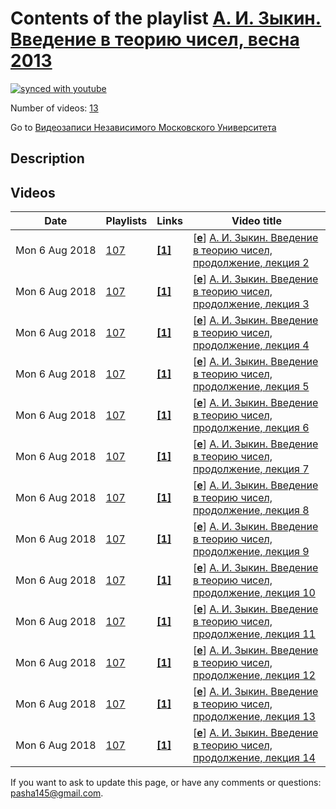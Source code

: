 # Contents of the playlist [А. И. Зыкин. Введение в теорию чисел, весна 2013](https://www.youtube.com/playlist?list=PLp9ABVh6_x4GfXFGkIxEi7BwxRV-Dw7pJ)

[![synced with youtube](https://img.shields.io/github/last-commit/mathphysschool/mathphysschool.github.io/autoupdate1?label=synced%20with%20youtube)](#)

Number of videos: [13](#videos)

Go to [Видеозаписи Независимого Московского Университета](../README.md)

## Description



## Videos

|Date|Playlists|Links|Video title|
|---|---|---|---|
| Mon&nbsp;6&nbsp;Aug&nbsp;2018 | [107](../playlists/107 "А. И. Зыкин. Введение в теорию чисел, весна 2013") | [**[1]**](http://ium.mccme.ru/s13/zykin-s13.html) | [[**e**](https://studio.youtube.com/video/mY-wZCcq92o/edit "Edit")] [А. И. Зыкин. Введение в теорию чисел, продолжение, лекция 2](https://www.youtube.com/watch?v=mY-wZCcq92o&list=PLp9ABVh6_x4GfXFGkIxEi7BwxRV-Dw7pJ "Спецкурс НМУ.&#013;5 февраля 2013 г. 19:20, НМУ 310 (Большой Власьевский пер., 11)&#013;http://ium.mccme.ru/s13/zykin-s13.html") |
| Mon&nbsp;6&nbsp;Aug&nbsp;2018 | [107](../playlists/107 "А. И. Зыкин. Введение в теорию чисел, весна 2013") | [**[1]**](http://ium.mccme.ru/s13/zykin-s13.html) | [[**e**](https://studio.youtube.com/video/_4F2Zm4sRVA/edit "Edit")] [А. И. Зыкин. Введение в теорию чисел, продолжение, лекция 3](https://www.youtube.com/watch?v=_4F2Zm4sRVA&list=PLp9ABVh6_x4GfXFGkIxEi7BwxRV-Dw7pJ "Спецкурс НМУ.&#013;12 февраля 2013 г. 19:20, НМУ 310 (Большой Власьевский пер., 11)&#013;http://ium.mccme.ru/s13/zykin-s13.html") |
| Mon&nbsp;6&nbsp;Aug&nbsp;2018 | [107](../playlists/107 "А. И. Зыкин. Введение в теорию чисел, весна 2013") | [**[1]**](http://ium.mccme.ru/s13/zykin-s13.html) | [[**e**](https://studio.youtube.com/video/erLCBj6E3oU/edit "Edit")] [А. И. Зыкин. Введение в теорию чисел, продолжение, лекция 4](https://www.youtube.com/watch?v=erLCBj6E3oU&list=PLp9ABVh6_x4GfXFGkIxEi7BwxRV-Dw7pJ "Спецкурс НМУ.&#013;19 февраля 2013 г. 19:20, НМУ 310 (Большой Власьевский пер., 11)&#013;http://ium.mccme.ru/s13/zykin-s13.html") |
| Mon&nbsp;6&nbsp;Aug&nbsp;2018 | [107](../playlists/107 "А. И. Зыкин. Введение в теорию чисел, весна 2013") | [**[1]**](http://ium.mccme.ru/s13/zykin-s13.html) | [[**e**](https://studio.youtube.com/video/u42S6A2fKmc/edit "Edit")] [А. И. Зыкин. Введение в теорию чисел, продолжение, лекция 5](https://www.youtube.com/watch?v=u42S6A2fKmc&list=PLp9ABVh6_x4GfXFGkIxEi7BwxRV-Dw7pJ "Спецкурс НМУ.&#013;26 февраля 2013 г. 19:20, НМУ 310 (Большой Власьевский пер., 11)&#013;http://ium.mccme.ru/s13/zykin-s13.html") |
| Mon&nbsp;6&nbsp;Aug&nbsp;2018 | [107](../playlists/107 "А. И. Зыкин. Введение в теорию чисел, весна 2013") | [**[1]**](http://ium.mccme.ru/s13/zykin-s13.html) | [[**e**](https://studio.youtube.com/video/y_At-WmwefM/edit "Edit")] [А. И. Зыкин. Введение в теорию чисел, продолжение, лекция 6](https://www.youtube.com/watch?v=y_At-WmwefM&list=PLp9ABVh6_x4GfXFGkIxEi7BwxRV-Dw7pJ "Спецкурс НМУ.&#013;5 марта 2013 г. 19:20, НМУ 310 (Большой Власьевский пер., 11)&#013;http://ium.mccme.ru/s13/zykin-s13.html") |
| Mon&nbsp;6&nbsp;Aug&nbsp;2018 | [107](../playlists/107 "А. И. Зыкин. Введение в теорию чисел, весна 2013") | [**[1]**](http://ium.mccme.ru/s13/zykin-s13.html) | [[**e**](https://studio.youtube.com/video/oSC_sGS9rDU/edit "Edit")] [А. И. Зыкин. Введение в теорию чисел, продолжение, лекция 7](https://www.youtube.com/watch?v=oSC_sGS9rDU&list=PLp9ABVh6_x4GfXFGkIxEi7BwxRV-Dw7pJ "Спецкурс НМУ.&#013;12 марта 2013 г. 19:20, НМУ 310 (Большой Власьевский пер., 11)&#013;http://ium.mccme.ru/s13/zykin-s13.html") |
| Mon&nbsp;6&nbsp;Aug&nbsp;2018 | [107](../playlists/107 "А. И. Зыкин. Введение в теорию чисел, весна 2013") | [**[1]**](http://ium.mccme.ru/s13/zykin-s13.html) | [[**e**](https://studio.youtube.com/video/Y6f6T7k4N4I/edit "Edit")] [А. И. Зыкин. Введение в теорию чисел, продолжение, лекция 8](https://www.youtube.com/watch?v=Y6f6T7k4N4I&list=PLp9ABVh6_x4GfXFGkIxEi7BwxRV-Dw7pJ "Спецкурс НМУ.&#013;19 марта 2013 г. 19:20, НМУ 310 (Большой Власьевский пер., 11)&#013;http://ium.mccme.ru/s13/zykin-s13.html") |
| Mon&nbsp;6&nbsp;Aug&nbsp;2018 | [107](../playlists/107 "А. И. Зыкин. Введение в теорию чисел, весна 2013") | [**[1]**](http://ium.mccme.ru/s13/zykin-s13.html) | [[**e**](https://studio.youtube.com/video/bj1XB6sllIM/edit "Edit")] [А. И. Зыкин. Введение в теорию чисел, продолжение, лекция 9](https://www.youtube.com/watch?v=bj1XB6sllIM&list=PLp9ABVh6_x4GfXFGkIxEi7BwxRV-Dw7pJ "Спецкурс НМУ.&#013;26 марта 2013 г. 19:20, НМУ 310 (Большой Власьевский пер., 11)&#013;http://ium.mccme.ru/s13/zykin-s13.html") |
| Mon&nbsp;6&nbsp;Aug&nbsp;2018 | [107](../playlists/107 "А. И. Зыкин. Введение в теорию чисел, весна 2013") | [**[1]**](http://ium.mccme.ru/s13/zykin-s13.html) | [[**e**](https://studio.youtube.com/video/erP6TzoUb_4/edit "Edit")] [А. И. Зыкин. Введение в теорию чисел, продолжение, лекция 10](https://www.youtube.com/watch?v=erP6TzoUb_4&list=PLp9ABVh6_x4GfXFGkIxEi7BwxRV-Dw7pJ "Спецкурс НМУ.&#013;2 апреля 2013 г. 19:20, НМУ 310 (Большой Власьевский пер., 11)&#013;http://ium.mccme.ru/s13/zykin-s13.html") |
| Mon&nbsp;6&nbsp;Aug&nbsp;2018 | [107](../playlists/107 "А. И. Зыкин. Введение в теорию чисел, весна 2013") | [**[1]**](http://ium.mccme.ru/s13/zykin-s13.html) | [[**e**](https://studio.youtube.com/video/dr_I5_bjXZY/edit "Edit")] [А. И. Зыкин. Введение в теорию чисел, продолжение, лекция 11](https://www.youtube.com/watch?v=dr_I5_bjXZY&list=PLp9ABVh6_x4GfXFGkIxEi7BwxRV-Dw7pJ "Спецкурс НМУ.&#013;9 апреля 2013 г. 19:20, НМУ 310 (Большой Власьевский пер., 11)&#013;http://ium.mccme.ru/s13/zykin-s13.html") |
| Mon&nbsp;6&nbsp;Aug&nbsp;2018 | [107](../playlists/107 "А. И. Зыкин. Введение в теорию чисел, весна 2013") | [**[1]**](http://ium.mccme.ru/s13/zykin-s13.html) | [[**e**](https://studio.youtube.com/video/jeElhLL-HIw/edit "Edit")] [А. И. Зыкин. Введение в теорию чисел, продолжение, лекция 12](https://www.youtube.com/watch?v=jeElhLL-HIw&list=PLp9ABVh6_x4GfXFGkIxEi7BwxRV-Dw7pJ "Спецкурс НМУ. &#013;16 апреля 2013 г. 19:20, НМУ 310 (Большой Власьевский пер., 11) http://ium.mccme.ru/s13/zykin-s13.html") |
| Mon&nbsp;6&nbsp;Aug&nbsp;2018 | [107](../playlists/107 "А. И. Зыкин. Введение в теорию чисел, весна 2013") | [**[1]**](http://ium.mccme.ru/s13/zykin-s13.html) | [[**e**](https://studio.youtube.com/video/Nvag_qcCUVQ/edit "Edit")] [А. И. Зыкин. Введение в теорию чисел, продолжение, лекция 13](https://www.youtube.com/watch?v=Nvag_qcCUVQ&list=PLp9ABVh6_x4GfXFGkIxEi7BwxRV-Dw7pJ "Спецкурс НМУ. &#013;23 апреля 2013 г. 19:20, НМУ 310 (Большой Власьевский пер., 11) http://ium.mccme.ru/s13/zykin-s13.html") |
| Mon&nbsp;6&nbsp;Aug&nbsp;2018 | [107](../playlists/107 "А. И. Зыкин. Введение в теорию чисел, весна 2013") | [**[1]**](http://ium.mccme.ru/s13/zykin-s13.html) | [[**e**](https://studio.youtube.com/video/gdpZ8pKzJhk/edit "Edit")] [А. И. Зыкин. Введение в теорию чисел, продолжение, лекция 14](https://www.youtube.com/watch?v=gdpZ8pKzJhk&list=PLp9ABVh6_x4GfXFGkIxEi7BwxRV-Dw7pJ "Спецкурс НМУ. &#013;14 мая 2013 г. 19:20, НМУ 310 (Большой Власьевский пер., 11) http://ium.mccme.ru/s13/zykin-s13.html") |


 If you want to ask to update this page, or have any comments or questions: <pasha145@gmail.com>.